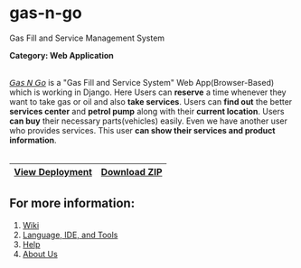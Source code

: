 # gas-n-go
Gas Fill and Service Management System

**Category: Web Application**
<br><br>

[𝘎𝘢𝘴 𝘕 𝘎𝘰](https://github.com/masrufjaman/gas-n-go) is a "Gas Fill and Service System" Web App(Browser-Based) which is working in Django. Here Users can **reserve** a time whenever they want to take gas or oil and also **take services**. Users can **find out** the better **services center** and **petrol pump** along with their **current location**. Users **can buy** their necessary parts(vehicles) easily. Even we have another user who provides services. This user **can show their services and product information**.
<br><br>

|[View Deployment](https://gas-n-go.herokuapp.com/)|[Download ZIP](https://github.com/masrufjaman/gas-n-go/archive/refs/heads/main.zip)
|---|---|

## For more information:
1. [Wiki](https://github.com/masrufjaman/gas-n-go/wiki)
2. [Language, IDE, and Tools](https://github.com/masrufjaman/gas-n-go/wiki/Language,-IDE,-and-Tools)
3. [Help](https://github.com/masrufjaman/gas-n-go/wiki/Help)
4. [About Us](https://github.com/masrufjaman/gas-n-go/wiki/Team-Details)
